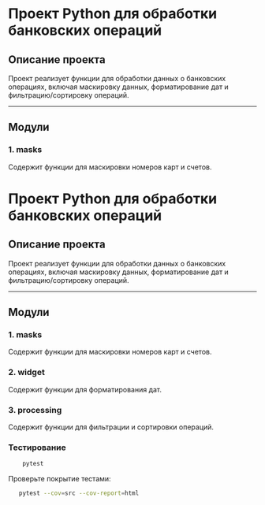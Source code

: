 # Проект Python для обработки банковских операций

## Описание проекта

Проект реализует функции для обработки данных о банковских операциях, включая маскировку данных, форматирование дат и фильтрацию/сортировку операций.

---

## Модули

### 1. **masks**
Содержит функции для маскировки номеров карт и счетов.

# Проект Python для обработки банковских операций

## Описание проекта

Проект реализует функции для обработки данных о банковских операциях, включая маскировку данных, форматирование дат и фильтрацию/сортировку операций.

---

## Модули

### 1. **masks**
Содержит функции для маскировки номеров карт и счетов.

### 2. **widget**
Содержит функции для форматирования дат.


### 3. **processing**
Содержит функции для фильтрации и сортировки операций.

### Тестирование

   ```bash
       pytest
   ```

Проверьте покрытие тестами:

   ```bash
      pytest --cov=src --cov-report=html
   ```



